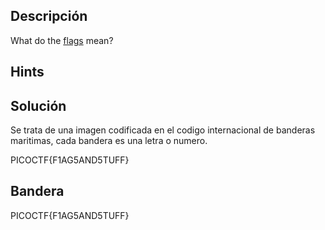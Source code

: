 ## Descripción 

What do the [flags](https://jupiter.challenges.picoctf.org/static/fbeb5f9040d62b18878d199cdda2d253/flag.png) mean?
## Hints



## Solución

Se trata de una imagen codificada en el codigo internacional de banderas maritimas, cada bandera es una letra o numero.

PICOCTF{F1AG5AND5TUFF}

## Bandera
PICOCTF{F1AG5AND5TUFF}